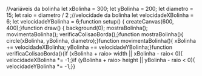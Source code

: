 //variáveis da bolinha
let xBolinha = 300;
let yBolinha = 200;
let diametro = 15;
let raio = diametro / 2 ;//velocidade da bolinha
let velocidadeXBolinha = 6;
let velocidadeYBolinha = 6;function setup() {
  createCanvas(600, 400);}function draw() {
  background(0);
  mostraBolinha();
  movimentaBolinha();
  verificaColisaoBorda();}function mostraBolinha(){
  circle(xBolinha, yBolinha, diametro);}function movimentaBolinha(){
  xBolinha += velocidadeXBolinha;
  yBolinha += velocidadeYBolinha;}function verificaColisaoBorda(){if (xBolinha + raio> width ||
     xBolinha - raio< 0){
    velocidadeXBolinha *= -1;}if (yBolinha + raio> height ||
     yBolinha - raio < 0){
    velocidadeYBolinha *= -1;}}
